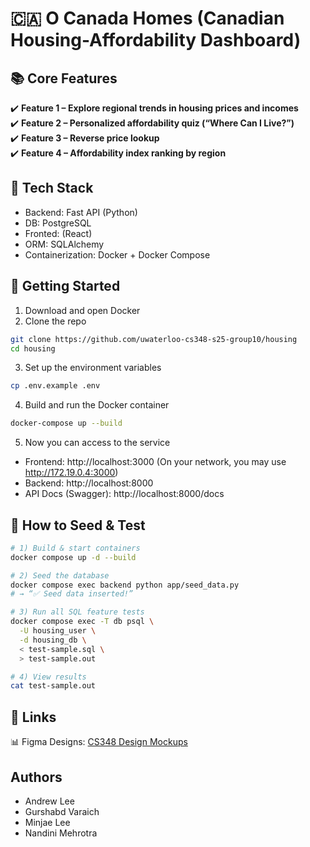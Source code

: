 # 🇨🇦 O Canada Homes (Canadian Housing-Affordability Dashboard)

## 📚 Core Features
✔️ **Feature 1 – Explore regional trends in housing prices and incomes**  
✔️ **Feature 2 – Personalized affordability quiz (“Where Can I Live?”)**  
✔️ **Feature 3 – Reverse price lookup**  
✔️ **Feature 4 – Affordability index ranking by region**  

## 🔧 Tech Stack
* Backend: Fast API (Python)
* DB: PostgreSQL
* Fronted: (React)
* ORM: SQLAlchemy
* Containerization: Docker + Docker Compose

## 🚀 Getting Started
1. Download and open Docker
2. Clone the repo
```bash
git clone https://github.com/uwaterloo-cs348-s25-group10/housing
cd housing
```
3. Set up the environment variables
```bash
cp .env.example .env
```
4. Build and run the Docker container
```bash
docker-compose up --build
```
5. Now you can access to the service
* Frontend: http://localhost:3000 (On your network, you may use http://172.19.0.4:3000)
* Backend: http://localhost:8000
* API Docs (Swagger): http://localhost:8000/docs


## 🚀 How to Seed & Test
   ```bash
   # 1) Build & start containers
   docker compose up -d --build

   # 2) Seed the database
   docker compose exec backend python app/seed_data.py
   # → “✅ Seed data inserted!”

   # 3) Run all SQL feature tests
   docker compose exec -T db psql \
     -U housing_user \
     -d housing_db \
     < test-sample.sql \
     > test-sample.out

   # 4) View results
   cat test-sample.out
```

## 🔗 Links
📊 Figma Designs: [CS348 Design Mockups](https://www.figma.com/design/l8FtoQQr5ftWvWdWMy8Mnt/CS-348-Designs?node-id=0-1&t=2HrGr2P0jI5X6Qz5-1)

## Authors
* Andrew Lee
* Gurshabd Varaich
* Minjae Lee
* Nandini Mehrotra
